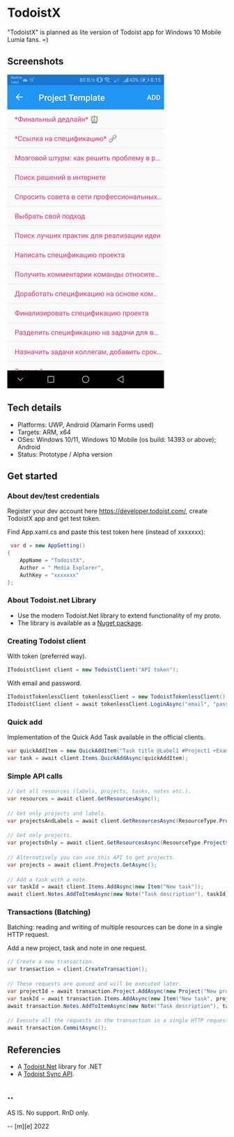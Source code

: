 # TodoistX

"TodoistX" is planned as lite version of Todoist app for Windows 10 Mobile Lumia fans. =)

## Screenshots

![Todoist's Task List](Images/shot1.png)

## Tech details

- Platforms: UWP, Android (Xamarin Forms used)
- Targets: ARM, x64
- OSes: Windows 10/11, Windows 10 Mobile (os build: 14393 or above); Android
- Status: Prototype / Alpha version


## Get started

### About dev/test credentials

Register your dev account here https://developer.todoist.com/, create TodoistX app and get test token.

Find App.xaml.cs and paste this test token here (instead of xxxxxxx):
```csharp
 var d = new AppSetting()
{
    AppName = "TodoistX",
    Author = " Media Explorer",
    AuthKey = "xxxxxxx"
};
```

### About Todoist.net Library
- Use the modern Todoist.Net library to extend functionality of my proto.
- The library is available as a [Nuget package](https://www.nuget.org/packages/Todoist.Net/).

### Creating Todoist client

With token (preferred way).
```csharp
ITodoistClient client = new TodoistClient("API token");
```

With email and password.
```csharp
ITodoistTokenlessClient tokenlessClient = new TodoistTokenlessClient();
ITodoistClient client = await tokenlessClient.LoginAsync("email", "password");
```

### Quick add

Implementation of the Quick Add Task available in the official clients.
```csharp
var quickAddItem = new QuickAddItem("Task title @Label1 #Project1 +ExampleUser");
var task = await client.Items.QuickAddAsync(quickAddItem);
```

### Simple API calls
```csharp
// Get all resources (labels, projects, tasks, notes etc.).
var resources = await client.GetResourcesAsync();

// Get only projects and labels.
var projectsAndLabels = await client.GetResourcesAsync(ResourceType.Projects, ResourceType.Labels);

// Get only projects.
var projectsOnly = await client.GetResourcesAsync(ResourceType.Projects);

// Alternatively you can use this API to get projects.
var projects = await client.Projects.GetAsync();

// Add a task with a note.
var taskId = await client.Items.AddAsync(new Item("New task"));
await client.Notes.AddToItemAsync(new Note("Task description"), taskId);
```

### Transactions (Batching)
Batching: reading and writing of multiple resources can be done in a single HTTP request.

Add a new project, task and note in one request.
```csharp
// Create a new transaction.
var transaction = client.CreateTransaction();

// These requests are queued and will be executed later.
var projectId = await transaction.Project.AddAsync(new Project("New project"));
var taskId = await transaction.Items.AddAsync(new Item("New task", projectId));
await transaction.Notes.AddToItemAsync(new Note("Task description"), taskId);

// Execute all the requests in the transaction in a single HTTP request.
await transaction.CommitAsync();

```

## Referencies
- A [Todoist.Net](https://github.com/olsh/todoist-net) library for .NET
- A [Todoist Sync API](https://developer.todoist.com/sync/v8/).


## ..
AS IS. No support. RnD only.


-- [m][e] 2022